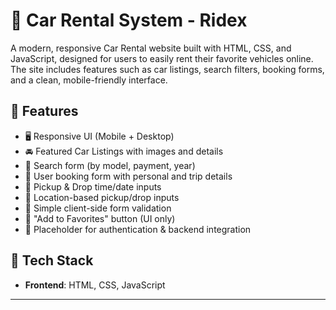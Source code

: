 # 🚗 Car Rental System - Ridex

A modern, responsive Car Rental website built with HTML, CSS, and JavaScript, designed for users to easily rent their favorite vehicles online. The site includes features such as car listings, search filters, booking forms, and a clean, mobile-friendly interface.

## 📌 Features

- 🖥️ Responsive UI (Mobile + Desktop)
- 🚘 Featured Car Listings with images and details
- 🔎 Search form (by model, payment, year)
- 👤 User booking form with personal and trip details
- 📅 Pickup & Drop time/date inputs
- 📍 Location-based pickup/drop inputs
- 📝 Simple client-side form validation
- 💖 "Add to Favorites" button (UI only)
- 🔐 Placeholder for authentication & backend integration

## 🧰 Tech Stack

- **Frontend**: HTML, CSS, JavaScript

----
